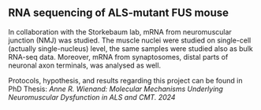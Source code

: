 ## RNA sequencing of ALS-mutant FUS mouse

In collaboration with the Storkebaum lab, mRNA from neuromuscular junction (NMJ) was studied. The muscle nuclei were studied on single-cell (actually single-nucleus) level, the same samples were studied also as bulk RNA-seq data. Moreover, mRNA from synaptosomes, distal parts of neuronal axon terminals, was analysed as well.

Protocols, hypothesis, and results regarding this project can be found in PhD Thesis: _Anne R. Wienand: Molecular Mechanisms Underlying Neuromuscular Dysfunction in ALS and CMT. 2024_
